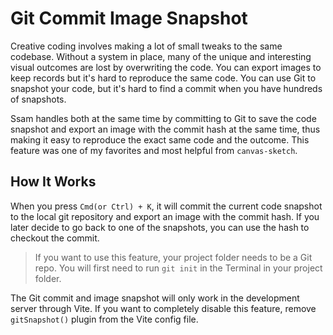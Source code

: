 # Git Commit Image Snapshot

Creative coding involves making a lot of small tweaks to the same codebase. Without a system in place, many of the unique and interesting visual outcomes are lost by overwriting the code. You can export images to keep records but it's hard to reproduce the same code. You can use Git to snapshot your code, but it's hard to find a commit when you have hundreds of snapshots.

Ssam handles both at the same time by committing to Git to save the code snapshot and export an image with the commit hash at the same time, thus making it easy to reproduce the exact same code and the outcome. This feature was one of my favorites and most helpful from `canvas-sketch`.

## How It Works

When you press `Cmd(or Ctrl) + K`, it will commit the current code snapshot to the local git repository and export an image with the commit hash. If you later decide to go back to one of the snapshots, you can use the hash to checkout the commit.

> If you want to use this feature, your project folder needs to be a Git repo. You will first need to run `git init` in the Terminal in your project folder.

The Git commit and image snapshot will only work in the development server through Vite. If you want to completely disable this feature, remove `gitSnapshot()` plugin from the Vite config file.
